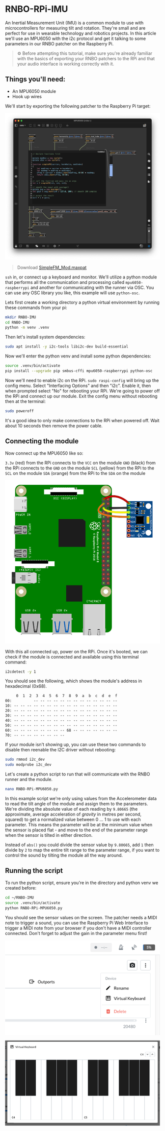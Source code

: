# RNBO-RPi-IMU

An Inertial Measurement Unit (IMU) is a common module to use with microcontrollers for measuring tilt and rotation. They're small and are perfect for use in wearable technology and robotics projects. In this article we'll use an MPU6050 with the i2c protocol and get it talking to some parameters in our RNBO patcher on the Raspberry Pi.

> ⚙️ Before attempting this tutorial, make sure you're already familiar with the basics of exporting your RNBO patchers to the RPi and that your audio interface is working correctly with it.

## Things you'll need:

* An MPU6050 module
* Hook up wires

We'll start by exporting the following patcher to the Raspberry Pi target:

![](./SimpleFM_Mod.png)
> Download [SimpleFM_Mod.maxpat](./SimpleFM_Mod.maxpat)

`ssh` in, or connect up a keyboard and monitor. We'll utilize a python module that performs all the communication and processing called `mpu6050-raspberrypi` and another for communicating with the runner via OSC. You can use any OSC library you like, this example will use `python-osc`.

Lets first create a working directory a python virtual environment by running these commands from your pi:

```bash
mkdir RNBO-IMU
cd RNBO-IMU
python -m venv .venv
```

Then let's install system dependencies:

```bash
sudo apt install -y i2c-tools libi2c-dev build-essential
```

Now we'll enter the python venv and install some python dependencies:

```bash
source .venv/bin/activate
pip install --upgrade pip smbus-cffi mpu6050-raspberrypi python-osc
```

Now we'll need to enable i2c on the RPi. `sudo raspi-config` will bring up the config menu. Select "Interfacing Options" and then "i2c". Enable it, then when prompted select "No" for rebooting your RPi. We're going to power off the RPi and connect up our module. Exit the config menu without rebooting then at the terminal:

```bash
sudo poweroff
```

It's a good idea to only make connections to the RPi when powered off. Wait about 10 seconds then remove the power cable.

## Connecting the module

Now connect up the MPU6050 like so:

`3.3v` (red) from the RPi connects to the `VCC` on the module
`GND` (black)  from the RPi connects to the `GND` on the module
`SCL` (yellow) from the RPi to the `SCL` on the module
`SDA` (orange) from the RPi to the `SDA` on the module

![](./RNBO_MPU6050_RPi.png)

With this all connected up, power on the RPi. Once it's booted, we can check if the module is connected and available using this terminal command:

```bash
i2cdetect -y 1
```

You should see the following, which shows the module's address in hexadecimal (0x68).

```
     0  1  2  3  4  5  6  7  8  9  a  b  c  d  e  f
00:          -- -- -- -- -- -- -- -- -- -- -- -- --
10: -- -- -- -- -- -- -- -- -- -- -- -- -- -- -- --
20: -- -- -- -- -- -- -- -- -- -- -- -- -- -- -- --
30: -- -- -- -- -- -- -- -- -- -- -- -- -- -- -- --
40: -- -- -- -- -- -- -- -- -- -- -- -- -- -- -- --
50: -- -- -- -- -- -- -- -- -- -- -- -- -- -- -- --
60: -- -- -- -- -- -- -- -- 68 -- -- -- -- -- -- --
70: -- -- -- -- -- -- -- --
```

If your module isn't showing up, you can use these two commands to disable then reenable the I2C driver without rebooting:

```bash
sudo rmmod i2c_dev
sudo modprobe i2c_dev
```

Let's create a python script to run that will communicate with the RNBO runner and the module.

```bash
nano RNBO-RPi-MPU6050.py
```

In this example script we're only using values from the Accelerometer data to read the tilt angle of the module and assign them to the parameters. We're dividing the absolute value of each reading by `9.80665` (the approximate, average acceleration of *gravity* in metres per second, squared) to get a normalized value between 0 ... 1 to use with each parameter. This means the parameter will be at the minimum value when the sensor is placed flat - and move to the end of the parameter range when the  sensor is tilted in either direction.

Instead of `abs()` you could divide the sensor value by `9.80665`, add `1` then divide by `2` to map the entire tilt range to the parameter range, if you want to control the sound by tilting the module all the way around.

## Running the script

To run the python script, ensure you're in the directory and python venv we created before:

```bash
cd ~/RNBO-IMU
source .venv/bin/activate
python RNBO-RPi-MPU6050.py
```

You should see the sensor values on the screen. The patcher needs a MIDI note to trigger a sound, you can use the Raspberry Pi Web Interface to trigger a MIDI note from your browser if you don't have a MIDI controller connected. Don't forget to adjust the gain in the parameter menu first!

![](./VirtualKeyboardMenu.png)

![](./VirtualKeyboard.png)
